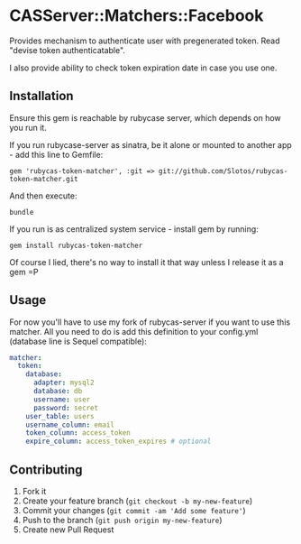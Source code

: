 # CASServer::Matchers::Facebook

Provides mechanism to authenticate user with pregenerated token. Read "devise token authenticatable".

I also provide ability to check token expiration date in case you use one.

## Installation

Ensure this gem is reachable by rubycase server, which depends on how you run it.

If you run rubycase-server as sinatra, be it alone or mounted to another app - add this line to Gemfile:

    gem 'rubycas-token-matcher', :git => git://github.com/Slotos/rubycas-token-matcher.git

And then execute:

    bundle

If you run is as centralized system service - install gem by running:

    gem install rubycas-token-matcher

Of course I lied, there's no way to install it that way unless I release it as a gem =P

## Usage

For now you'll have to use my fork of rubycas-server if you want to use this matcher. All you need to do is add this definition to your config.yml (database line is Sequel compatible):

````yaml
matcher:
  token:
    database:
      adapter: mysql2
      database: db
      username: user
      password: secret
    user_table: users
    username_column: email
    token_column: access_token
    expire_column: access_token_expires # optional
````

## Contributing

1. Fork it
2. Create your feature branch (`git checkout -b my-new-feature`)
3. Commit your changes (`git commit -am 'Add some feature'`)
4. Push to the branch (`git push origin my-new-feature`)
5. Create new Pull Request
